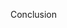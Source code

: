 Conclusion

<!-- Assignment 1 -->
<!-- Write a function that accepts 2 integer arrays. The function will return a new array of type int,
containing all the numbers which are present in both input arrays. That is, we return the
intersection of the two arrays.
Then, in your main you should call this function you wrote to print the intersection elements of
the arrays.
Clarifications:
• Assume that there are no duplicate elements in an array (e.g., {1, 1, 2} is not a valid
array)
• Initialize the two arrays in your main function.
• Assume that the lengths of the two arrays are equal
Note: your main function should print only the numbers which are in both arrays – no trailing
zeroes are allowed.
Example: (For array1={1, 2, 3} and array2={2, 3, 4})
java AssignmentOne
2
3 -->

<!-- Assignment 2 -->
<!-- Write a function that accepts 2 integer arrays. The function will return a new array of type int
containing all the numbers which were present in either input arrays. That is, we return the
union of the two arrays.
Then, in your main you should call this function you wrote to print the union elements of the
arrays.
Clarifications:
• Initialize the two arrays in your main function.
Note: The order if the items in the returned array does not matter.
Note: Every number should appear at most once! (No duplicates allowed!)
Hint: Write a helper function isDuplicate that receives as arguments an array and an integer
number and returns true if the number is already an element in the given array, and false
otherwise. -->

<!-- Assignment 3 (BONUS) -->
<!-- Given an array of n integers, find the number with the highest value and put it in the first cell of
the array, the second highest number in the second cell, …, the lowest number in the last cell.
In other words, sort the array.
Clarification: the array should be declared and initialized in your main function
For example: (for the input array {1, 6, 3, 9, 5, 2, 10})
java Assignment3
10
9
6
5
3
2
1 -->